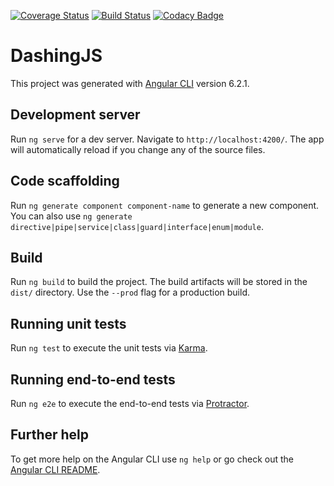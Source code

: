[![Coverage Status](https://coveralls.io/repos/github/akamarius/dashingJS/badge.svg?branch=master)](https://coveralls.io/github/akamarius/dashingJS?branch=master)
[![Build Status](https://travis-ci.org/akamarius/dashingJS.svg?branch=master)](https://travis-ci.org/akamarius/dashingJS)
[![Codacy Badge](https://api.codacy.com/project/badge/Grade/93e8379f1c654e4689582fec7e9542c8)](https://app.codacy.com/app/akamarius/dashingJS?utm_source=github.com&utm_medium=referral&utm_content=akamarius/dashingJS&utm_campaign=Badge_Grade_Dashboard)

# DashingJS

This project was generated with [Angular CLI](https://github.com/angular/angular-cli) version 6.2.1.

## Development server

Run `ng serve` for a dev server. Navigate to `http://localhost:4200/`. The app will automatically reload if you change any of the source files.

## Code scaffolding

Run `ng generate component component-name` to generate a new component. You can also use `ng generate directive|pipe|service|class|guard|interface|enum|module`.

## Build

Run `ng build` to build the project. The build artifacts will be stored in the `dist/` directory. Use the `--prod` flag for a production build.

## Running unit tests

Run `ng test` to execute the unit tests via [Karma](https://karma-runner.github.io).

## Running end-to-end tests

Run `ng e2e` to execute the end-to-end tests via [Protractor](http://www.protractortest.org/).

## Further help

To get more help on the Angular CLI use `ng help` or go check out the [Angular CLI README](https://github.com/angular/angular-cli/blob/master/README.md).
